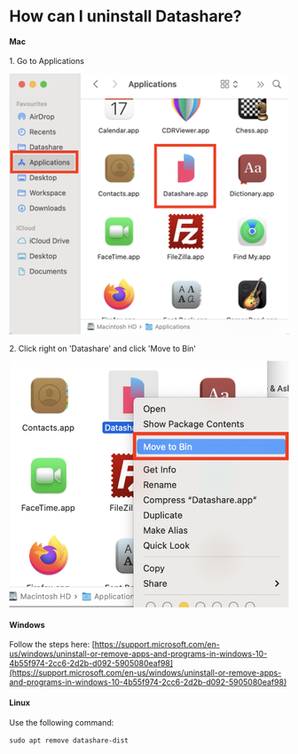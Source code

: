 # How can I uninstall Datashare?

#### Mac

&#x20;1\. Go to Applications

![](<../../../.gitbook/assets/Screenshot 2021-10-26 at 09.16.08 (1).png>)

&#x20;2\. Click right on 'Datashare' and click 'Move to Bin'

![](<../../../.gitbook/assets/Screenshot 2021-10-26 at 09.17.06.png>)

#### Windows

Follow the steps here: [https://support.microsoft.com/en-us/windows/uninstall-or-remove-apps-and-programs-in-windows-10-4b55f974-2cc6-2d2b-d092-5905080eaf98](https://support.microsoft.com/en-us/windows/uninstall-or-remove-apps-and-programs-in-windows-10-4b55f974-2cc6-2d2b-d092-5905080eaf98)

#### Linux

Use the following command:&#x20;

`sudo apt remove datashare-dist`
